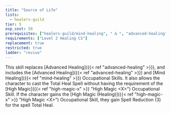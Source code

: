 ```yaml
---
title: "Source of Life"
lists:
  - healers-guild
tier: 5
osp_cost: 50
prerequisites: ["healers-guild/mind-healing", " & ", "advanced-healing"]
requirements: ["Level 2 Healing CS"]
replacement: true
restricted: true
ladder: "revive"
---
```


This skill replaces [Advanced Healing]({{< ref "advanced-healing" >}}), and includes the [Advanced Healing]({{< ref "advanced-healing" >}}) and [Mind Healing]({{< ref "mind-healing" >}}) Occupational Skills. It also allows the character to cast the Total Heal Spell without having the requirement of the [High Magic]({{< ref "high-magic-x" >}} "High Magic \<X>") Occupational Skill. If the character gains the [High Magic (Healing)]({{< ref "high-magic-x" >}} "High Magic \<X>") Occupational Skill, they gain Spell Reduction (3) for the spell Total Heal.
